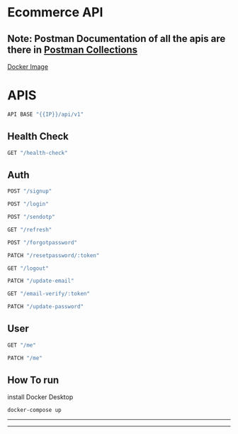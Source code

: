 # Ecommerce API
## Note: Postman Documentation of all the apis are there in [Postman Collections](./ecommerce.postman_collection.json) 
[Docker Image](https://hub.docker.com/r/kritikverma2002/ecommerce)
# APIS 
```js 
API BASE "{{IP}}/api/v1"
```

## Health Check 
```js 
GET "/health-check"
```
## Auth
```js 
POST "/signup"

POST "/login"

POST "/sendotp"

GET "/refresh"

POST "/forgotpassword"

PATCH "/resetpassword/:token"

GET "/logout"

PATCH "/update-email"

GET "/email-verify/:token"

PATCH "/update-password"
```

## User 
```js
GET "/me"

PATCH "/me"
```

## How To run 
install Docker Desktop
```
docker-compose up
```

---
---